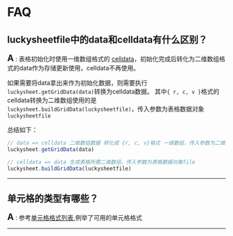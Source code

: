 # FAQ

## luckysheetfile中的data和celldata有什么区别？

**<span style="font-size:20px;">A</span>** : 表格初始化时使用一维数组格式的 [celldata](https://mengshukeji.github.io/LuckysheetDocs/zh/guide/data.html#celldata)，初始化完成后转化为二维数组格式的data作为存储更新使用，celldata不再使用。

如果需要将data拿出来作为初始化数据，则需要执行 `luckysheet.getGridData(data)`转换为celldata数据。
其中`{ r, c, v }`格式的celldata转换为二维数组使用的是`luckysheet.buildGridData(luckysheetfile)`，传入参数为表格数据对象`luckysheetfile`

总结如下：
```js
// data => celldata 二维数组数据 转化成 {r, c, v}格式 一维数组，传入参数为二维数据data
luckysheet.getGridData(data)

// celldata => data 生成表格所需二维数组，传入参数为表格数据对象file
luckysheet.buildGridData(luckysheetfile)
```

------------
## 单元格的类型有哪些？

**<span style="font-size:20px;">A</span>** : 参考[单元格格式列表](https://mengshukeji.github.io/LuckysheetDocs/zh/guide/format.html#%E5%8D%95%E5%85%83%E6%A0%BC%E6%A0%BC%E5%BC%8F),例举了可用的单元格格式

------------